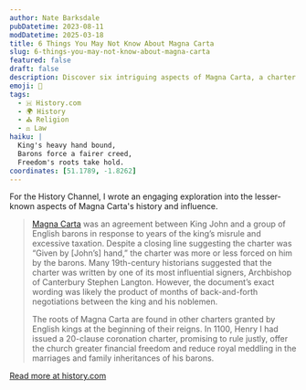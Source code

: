 ```yaml
---
author: Nate Barksdale
pubDatetime: 2023-08-11
modDatetime: 2025-03-18
title: 6 Things You May Not Know About Magna Carta
slug: 6-things-you-may-not-know-about-magna-carta
featured: false
draft: false
description: Discover six intriguing aspects of Magna Carta, a charter that shaped modern democracy, forged under duress and rich historical negotiation.
emoji: 📜
tags:
  - 🇭 History.com
  - 🌍 History
  - ⛪ Religion
  - ⚖️ Law
haiku: |
  King's heavy hand bound,  
  Barons force a fairer creed,  
  Freedom's roots take hold.
coordinates: [51.1789, -1.8262]
---
```


For the History Channel, I wrote an engaging exploration into the lesser-known aspects of Magna Carta's history and influence.

> [Magna Carta](https://www.history.com/topics/european-history/magna-carta) was an agreement between King John and a group of English barons in response to years of the king’s misrule and excessive taxation. Despite a closing line suggesting the charter was “Given by [John’s] hand,” the charter was more or less forced on him by the barons. Many 19th-century historians suggested that the charter was written by one of its most influential signers, Archbishop of Canterbury Stephen Langton. However, the document’s exact wording was likely the product of months of back-and-forth negotiations between the king and his noblemen.
>
> The roots of Magna Carta are found in other charters granted by English kings at the beginning of their reigns. In 1100, Henry I had issued a 20-clause coronation charter, promising to rule justly, offer the church greater financial freedom and reduce royal meddling in the marriages and family inheritances of his barons.

[Read more at history.com](https://www.history.com/news/6-things-you-might-not-know-about-the-magna-carta)
